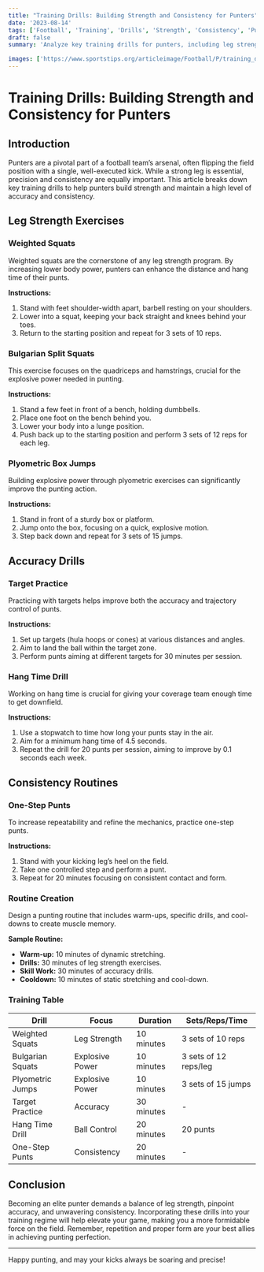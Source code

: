 ```yaml
---
title: "Training Drills: Building Strength and Consistency for Punters"
date: '2023-08-14'
tags: ['Football', 'Training', 'Drills', 'Strength', 'Consistency', 'Punters', 'Special Teams', 'Coaching', 'Player Development']
draft: false
summary: 'Analyze key training drills for punters, including leg strength exercises, accuracy drills, and consistency routines.'

images: ['https://www.sportstips.org/articleimage/Football/P/training_drills_building_strength_and_consistency_for_punters.webp']
---
```


# Training Drills: Building Strength and Consistency for Punters

## Introduction

Punters are a pivotal part of a football team’s arsenal, often flipping the field position with a single, well-executed kick. While a strong leg is essential, precision and consistency are equally important. This article breaks down key training drills to help punters build strength and maintain a high level of accuracy and consistency.

## Leg Strength Exercises

### Weighted Squats

Weighted squats are the cornerstone of any leg strength program. By increasing lower body power, punters can enhance the distance and hang time of their punts.

**Instructions:**
1. Stand with feet shoulder-width apart, barbell resting on your shoulders.
2. Lower into a squat, keeping your back straight and knees behind your toes.
3. Return to the starting position and repeat for 3 sets of 10 reps.

### Bulgarian Split Squats

This exercise focuses on the quadriceps and hamstrings, crucial for the explosive power needed in punting.

**Instructions:**
1. Stand a few feet in front of a bench, holding dumbbells.
2. Place one foot on the bench behind you.
3. Lower your body into a lunge position.
4. Push back up to the starting position and perform 3 sets of 12 reps for each leg.

### Plyometric Box Jumps

Building explosive power through plyometric exercises can significantly improve the punting action.

**Instructions:**
1. Stand in front of a sturdy box or platform.
2. Jump onto the box, focusing on a quick, explosive motion.
3. Step back down and repeat for 3 sets of 15 jumps.

## Accuracy Drills

### Target Practice

Practicing with targets helps improve both the accuracy and trajectory control of punts.

**Instructions:**
1. Set up targets (hula hoops or cones) at various distances and angles.
2. Aim to land the ball within the target zone.
3. Perform punts aiming at different targets for 30 minutes per session.

### Hang Time Drill

Working on hang time is crucial for giving your coverage team enough time to get downfield.

**Instructions:**
1. Use a stopwatch to time how long your punts stay in the air.
2. Aim for a minimum hang time of 4.5 seconds.
3. Repeat the drill for 20 punts per session, aiming to improve by 0.1 seconds each week.

## Consistency Routines

### One-Step Punts

To increase repeatability and refine the mechanics, practice one-step punts.

**Instructions:**
1. Stand with your kicking leg’s heel on the field.
2. Take one controlled step and perform a punt.
3. Repeat for 20 minutes focusing on consistent contact and form.

### Routine Creation

Design a punting routine that includes warm-ups, specific drills, and cool-downs to create muscle memory.

**Sample Routine:**
- **Warm-up:** 10 minutes of dynamic stretching.
- **Drills:** 30 minutes of leg strength exercises.
- **Skill Work:** 30 minutes of accuracy drills.
- **Cooldown:** 10 minutes of static stretching and cool-down.

### Training Table

| Drill            | Focus            | Duration   | Sets/Reps/Time         |
|------------------|------------------|------------|------------------------|
| Weighted Squats  | Leg Strength     | 10 minutes | 3 sets of 10 reps      |
| Bulgarian Squats | Explosive Power  | 10 minutes | 3 sets of 12 reps/leg  |
| Plyometric Jumps | Explosive Power  | 10 minutes | 3 sets of 15 jumps     |
| Target Practice  | Accuracy         | 30 minutes | -                      |
| Hang Time Drill  | Ball Control     | 20 minutes | 20 punts               |
| One-Step Punts   | Consistency      | 20 minutes | -                      |

## Conclusion

Becoming an elite punter demands a balance of leg strength, pinpoint accuracy, and unwavering consistency. Incorporating these drills into your training regime will help elevate your game, making you a more formidable force on the field. Remember, repetition and proper form are your best allies in achieving punting perfection.

---

Happy punting, and may your kicks always be soaring and precise!
```
